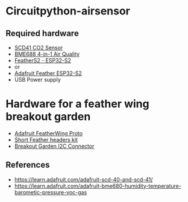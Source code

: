 # Circuitpython-airsensor

## Required hardware
* [SCD41 CO2 Sensor](https://shop.pimoroni.com/products/scd41-co2-sensor-breakout)
* [BME688 4-in-1 Air Quality](https://shop.pimoroni.com/products/bme688-breakout)
* [FeatherS2 - ESP32-S2](https://feathers2.io/)
* or
* [Adafruit Feather ESP32-S2](https://shop.pimoroni.com/products/adafruit-esp32-s2-feather-2-mb-psram-and-stemma-qt-qwiic)
* USB Power supply

# Hardware for a feather wing breakout garden
* [Adafruit FeatherWing Proto](https://shop.pimoroni.com/products/featherwing-proto-prototyping-add-on-for-all-feather-boards)
* [Short Feather headers kit](https://shop.pimoroni.com/products/short-feather-headers-kit-12-pin-and-16-pin-female-header-set)
* [Breakout Garden I2C Connector](https://shop.pimoroni.com/products/breakout-garden-i2c-connector-pack-of-5)

## References
* https://learn.adafruit.com/adafruit-scd-40-and-scd-41/
* https://learn.adafruit.com/adafruit-bme680-humidity-temperature-barometic-pressure-voc-gas
